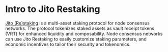 # Intro to Jito Restaking

[Jito (Re)staking] is a multi-asset staking protocol for node consensus networks. The protocol tokenizes staked assets as vault receipt tokens (VRT) for enhanced liquidity and composability. Node consensus networks can use Jito Restaking to easily customize staking parameters, and economic incentives to tailor their security and tokenomics.

[Jito (Re)staking]: https://github.com/jito-foundation/restaking

